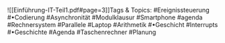 
![[Einführung-IT-Teil1.pdf#page=3]]Tags & Topics:
   #Ereignissteuerung
   #•Codierung
   #Asynchronität
   #Modulklausur
   #Smartphone
   #agenda
   #Rechnersystem
   #Parallele
   #Laptop
   #Arithmetik
   #•Geschicht
   #Interrupts
   #•Geschichte
   #Agenda
   #Taschenrechner
   #Planung